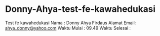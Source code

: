 # Donny-Ahya-test-fe-kawahedukasi
Test fe kawahedukasi
Nama : Donny Ahya Firdaus
Alamat Email: ahya_donny@yahoo.com
Waktu Mulai : 09.49
Waktu Selesai :
